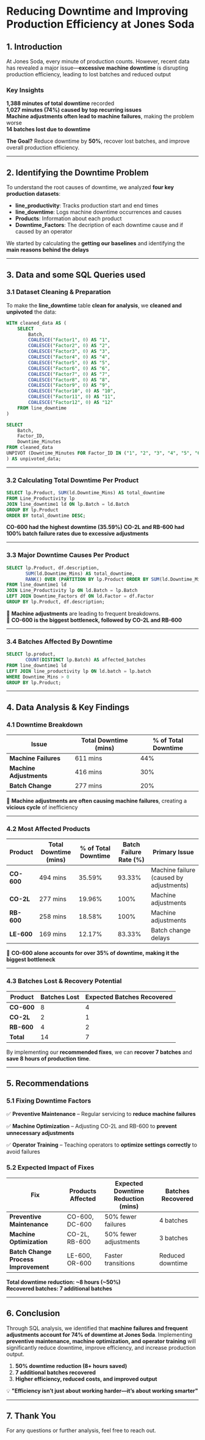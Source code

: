 # Reducing Downtime and Improving Production Efficiency at Jones Soda  

## 1. Introduction  

At Jones Soda, every minute of production counts. However, recent data has revealed a major issue—**excessive machine downtime** is disrupting production efficiency, leading to lost batches and reduced output  

### Key Insights 
 **1,388 minutes of total downtime** recorded  
 **1,027 minutes (74%) caused by top recurring issues**  
 **Machine adjustments often lead to machine failures**, making the problem worse  
 **14 batches lost due to downtime**  

**The Goal?** Reduce downtime by **50%**, recover lost batches, and improve overall production efficiency.  

---

## 2. Identifying the Downtime Problem  

To understand the root causes of downtime, we analyzed **four key production datasets**:  

- **line_productivity**: Tracks production start and end times
- **line_downtime**: Logs machine downtime occurrences and causes
- **Products**: Information about each product
- **Downtime_Factors**: The decription of each downtime cause and if caused by an operator

We started by calculating the **getting our baselines** and identifying the **main reasons behind the delays**  

---

## 3. Data and some SQL Queries used  

### **3.1 Dataset Cleaning & Preparation**  

To make the **line_downtime** table **clean for analysis**, we **cleaned and unpivoted** the data:  

```sql
WITH cleaned_data AS (
    SELECT 
        Batch,
        COALESCE("Factor1", 0) AS "1",
        COALESCE("Factor2", 0) AS "2",
        COALESCE("Factor3", 0) AS "3",
        COALESCE("Factor4", 0) AS "4",
        COALESCE("Factor5", 0) AS "5",
        COALESCE("Factor6", 0) AS "6",
        COALESCE("Factor7", 0) AS "7",
        COALESCE("Factor8", 0) AS "8",
        COALESCE("Factor9", 0) AS "9",
        COALESCE("Factor10", 0) AS "10",
        COALESCE("Factor11", 0) AS "11",
        COALESCE("Factor12", 0) AS "12"
    FROM line_downtime
)

SELECT 
    Batch,
    Factor_ID,
    Downtime_Minutes
FROM cleaned_data
UNPIVOT (Downtime_Minutes FOR Factor_ID IN ("1", "2", "3", "4", "5", "6", "7", "8", "9", "10", "11", "12")
) AS unpivoted_data;
```

---

### **3.2 Calculating Total Downtime Per Product**  

```sql
SELECT lp.Product, SUM(ld.Downtime_Mins) AS total_downtime
FROM Line_Productivity lp
JOIN line_downtime1 ld ON lp.Batch = ld.Batch
GROUP BY lp.Product
ORDER BY total_downtime DESC;
```

 **CO-600 had the highest downtime (35.59%)**
 **CO-2L and RB-600 had 100% batch failure rates due to excessive adjustments**

---

### **3.3 Major Downtime Causes Per Product**  

```sql
SELECT lp.Product, df.description, 
       SUM(ld.Downtime_Mins) AS total_downtime,
       RANK() OVER (PARTITION BY lp.Product ORDER BY SUM(ld.Downtime_Mins) DESC) AS downtime_cause
FROM line_downtime1 ld
JOIN Line_Productivity lp ON ld.Batch = lp.Batch
LEFT JOIN Downtime_Factors df ON ld.Factor = df.Factor
GROUP BY lp.Product, df.description;
```

🔹 **Machine adjustments** are leading to frequent breakdowns.  
🔹 **CO-600 is the biggest bottleneck, followed by CO-2L and RB-600**  

---

### **3.4 Batches Affected By Downtime**  

```sql
SELECT lp.product, 
       COUNT(DISTINCT lp.Batch) AS affected_batches 
FROM line_downtime1 ld
LEFT JOIN line_productivity lp ON ld.batch = lp.batch
WHERE Downtime_Mins > 0
GROUP BY lp.Product;
```

---

## 4. Data Analysis & Key Findings  

### **4.1 Downtime Breakdown**  

| **Issue** | **Total Downtime (mins)** | **% of Total Downtime** |
|------------|--------------------|------------------------|
| **Machine Failures** | 611 mins | 44% |
| **Machine Adjustments** | 416 mins | 30% |
| **Batch Change** | 277 mins | 20% |

🚨 **Machine adjustments are often causing machine failures**, creating a **vicious cycle** of inefficiency

---

### **4.2 Most Affected Products**  

| **Product** | **Total Downtime (mins)** | **% of Total Downtime** | **Batch Failure Rate (%)** | **Primary Issue** |
|------------|------------------------|------------------------|--------------------------|-----------------|
| **CO-600** | 494 mins | 35.59% | 93.33% | Machine failure (caused by adjustments) |
| **CO-2L** | 277 mins | 19.96% | 100% | Machine adjustments |
| **RB-600** | 258 mins | 18.58% | 100% | Machine adjustments |
| **LE-600** | 169 mins | 12.17% | 83.33% | Batch change delays |

📌 **CO-600 alone accounts for over 35% of downtime, making it the biggest bottleneck**  

---

### **4.3 Batches Lost & Recovery Potential**  

| **Product** | **Batches Lost** | **Expected Batches Recovered** |
|------------|---------------|-----------------------|
| **CO-600** | 8 | 4 |
| **CO-2L** | 2 | 1 |
| **RB-600** | 4 | 2 |
| **Total** | 14 | 7 |

By implementing our **recommended fixes**, we can **recover 7 batches** and **save 8 hours of production time**.  

---

## 5. Recommendations  

### **5.1 Fixing Downtime Factors**  

✅ **Preventive Maintenance** – Regular servicing to **reduce machine failures**

✅ **Machine Optimization** – Adjusting CO-2L and RB-600 to **prevent unnecessary adjustments**

✅ **Operator Training** – Teaching operators to **optimize settings correctly** to avoid failures

### **5.2 Expected Impact of Fixes**  

| **Fix** | **Products Affected** | **Expected Downtime Reduction (mins)** | **Batches Recovered** |
|--------|-----------------|------------------------|------------------|
| **Preventive Maintenance** | CO-600, DC-600 | 50% fewer failures | 4 batches |
| **Machine Optimization** | CO-2L, RB-600 | 50% fewer adjustments | 3 batches |
| **Batch Change Process Improvement** | LE-600, OR-600 | Faster transitions | Reduced downtime |

 **Total downtime reduction: ~8 hours (~50%)**  
 **Recovered batches: 7 additional batches**  

---

## 6. Conclusion  

Through SQL analysis, we identified that **machine failures and frequent adjustments account for 74% of downtime at Jones Soda**. Implementing **preventive maintenance, machine optimization, and operator training** will significantly reduce downtime, improve efficiency, and increase production output.  

1. **50% downtime reduction (8+ hours saved)**  
2. **7 additional batches recovered**  
3. **Higher efficiency, reduced costs, and improved output**  

💡 **"Efficiency isn’t just about working harder—it’s about working smarter"**  

---

## 7. Thank You  

For any questions or further analysis, feel free to reach out. 
